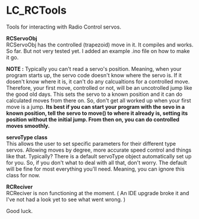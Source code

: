 # LC_RCTools
Tools for interacting with Radio Control servos.

**RCServoObj**  
RCServoObj has the controlled (trapezoid) move in it. It compiles and works. So far. But not very tested yet. I added an example .ino file on how to make it go.  

**NOTE :** Typically you can't read a servo's position. Meaning, when your program starts up, the servo code doesn't know where the servo is. If it dosen't know where it is, it can't do any calcualtions for a controlled move. Therefore, your first move, controlled or not, will be an uncotrolled jump like the good old days. This sets the servo to a known position and it can do calculated moves from there on. So, don't get all worked up when your first move is a jump. **Its best if you can start your program with the sevo in a known position, tell the servo to move() to where it already is, setting its position without the initial jump. From then on, you can do controlled moves smoothly.**

**servoType class**  
This allows the user to set specific parameters for their different type servos. Allowing moves by degree, more accurate speed control and things like that. Typically? There is a default servoType object automatically set up for you. So, if you don't what to deal with all that, don't worry. The default will be fine for most everything you'll need. Meaning, you can ignore this class for now.

**RCReciver**  
RCReciver is non functioning at the moment. ( An IDE upgrade broke it and I've not had a look yet to see what went wrong. )

Good luck.


